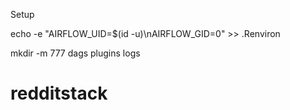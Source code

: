 
Setup

echo -e "AIRFLOW_UID=$(id -u)\nAIRFLOW_GID=0" >> .Renviron

mkdir -m 777 dags plugins logs
# redditstack
